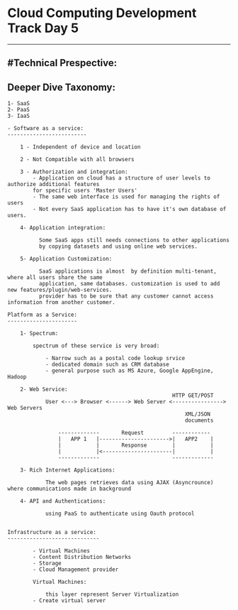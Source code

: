 # Cloud Computing Development Track Day 5
-----------------------------------------

#Technical Prespective:
-----------------------

Deeper Dive Taxonomy:
---------------------
	1- SaaS
	2- PaaS
	3- IaaS
	
	- Software as a service:
	-------------------------
		
		1 - Independent of device and location
		
		2 - Not Compatible with all browsers
		
		3 - Authorization and integration:
			- Application on cloud has a structure of user levels to authorize additional features 
			for specific users 'Master Users'
			- The same web interface is used for managing the rights of users
			- Not every SaaS application has to have it's own database of users. 
		
		4- Application integration:	
			
			  Some SaaS apps still needs connections to other applications
			  by copying datasets and using online web services.
			  
		5- Application Customization:
			
			  SaaS applications is almost  by definition multi-tenant, where all users share the same 
			  application, same databases. customization is used to add new features/plugin/web-services.
			  provider has to be sure that any customer cannot access information from another customer.
		
	Platform as a Service:
	----------------------
	
		1- Spectrum:
			
			spectrum of these service is very broad:
			
				- Narrow such as a postal code lookup srvice
				- dedicated domain such as CRM database
				- general purpose such as MS Azure, Google AppEngine, Hadoop
		
		2- Web Service:
														HTTP GET/POST
				User <---> Browser <------> Web Server <----------------> Web Servers
															XML/JSON
															documents
			
					-------------		Request			------------
					|	APP 1	|---------------------->|	APP2	|
					|			|		Response		|			|
					|			|<----------------------|			|	
					-------------						-------------
		
		3- Rich Internet Applications:
		
				The web pages retrieves data using AJAX (Asyncrounce) where communications made in background
		
		4- API and Authentications:
			
				using PaaS to authenticate using Oauth protocol

				
	Infrastructure as a service:
	-----------------------------
		
			- Virtual Machines
			- Content Distribution Networks
			- Storage
			- Cloud Management provider
			
			Virtual Machines:
				
				this layer represent Server Virtualization 
			- Create virtual server
			
